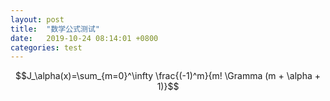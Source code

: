 ```yaml
---
layout: post
title:  "数学公式测试"
date:   2019-10-24 08:14:01 +0800
categories: test
---
```

<script type="text/javascript" src="http://cdn.mathjax.org/mathjax/latest/MathJax.js?config=default"></script>
$$J_\alpha(x)=\sum_{m=0}^\infty \frac{(-1)^m}{m! \Gramma (m + \alpha + 1)}$$
